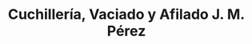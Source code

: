 ---
title: "Cuchillería, Vaciado y Afilado J. M. Pérez"
url: /zamora/cuchilleria-vaciado-y-afilado-j-m-perez/
shop: general
---